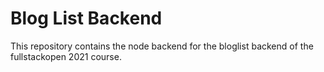 # Blog List Backend

This repository contains the node backend for the bloglist backend of the fullstackopen 2021 course.
